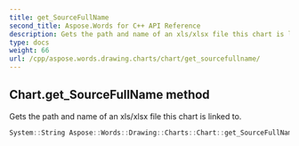 ```yaml
---
title: get_SourceFullName
second_title: Aspose.Words for C++ API Reference
description: Gets the path and name of an xls/xlsx file this chart is linked to.
type: docs
weight: 66
url: /cpp/aspose.words.drawing.charts/chart/get_sourcefullname/
---
```

## Chart.get_SourceFullName method


Gets the path and name of an xls/xlsx file this chart is linked to.

```cpp
System::String Aspose::Words::Drawing::Charts::Chart::get_SourceFullName()
```

